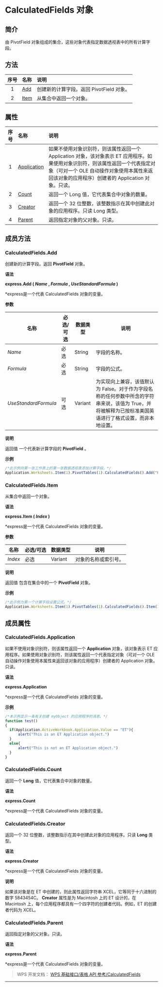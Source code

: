 # CalculatedFields 对象

## 简介

由 PivotField 对象组成的集合，这些对象代表指定数据透视表中的所有计算字段。

## 方法

| 序号 | 名称                           | 说明                                     |
|:----:|:-------------------------------|:-----------------------------------------|
|  1   | [Add](#CalculatedFields.Add)   | 创建新的计算字段。返回 PivotField 对象。 |
|  2   | [Item](#CalculatedFields.Item) | 从集合中返回一个对象。                   |

## 属性

| 序号 | 名称                                         | 说明                                                                                                                                                                                                                            |
|:----:|:---------------------------------------------|:--------------------------------------------------------------------------------------------------------------------------------------------------------------------------------------------------------------------------------|
|  1   | [Application](#CalculatedFields.Application) | 如果不使用对象识别符，则该属性返回一个 Application 对象，该对象表示 ET 应用程序。如果使用对象识别符，则该属性返回一个代表指定对象（可对一个 OLE 自动操作对象使用本属性来返回该对象的应用程序）创建者的 Application 对象。只读。 |
|  2   | [Count](#CalculatedFields.Count)             | 返回一个 Long 值，它代表集合中对象的数量。                                                                                                                                                                                      |
|  3   | [Creator](#CalculatedFields.Creator)         | 返回一个 32 位整数，该整数指示在其中创建此对象的应用程序。只读 Long 类型。                                                                                                                                                      |
|  4   | [Parent](#CalculatedFields.Parent)           | 返回指定对象的父对象。只读。                                                                                                                                                                                                    |

## 成员方法

### CalculatedFields.Add

创建新的计算字段。返回 **PivotField** 对象。

**语法**

**express.Add ( *Name* , *Formula* , *UseStandardFormula* )**

\*express是一个代表 CalculatedFields 对象的变量。

**参数**

| 名称                 | 必选/可选 | 数据类型 | 说明                                                                                                                                                    |
|----------------------|-----------|----------|---------------------------------------------------------------------------------------------------------------------------------------------------------|
| *Name*               | 必选      | String   | 字段的名称。                                                                                                                                            |
| *Formula*            | 必选      | String   | 字段的公式。                                                                                                                                            |
| *UseStandardFormula* | 可选      | Variant  | 为实现向上兼容，该值默认为 False。对于作为字段名称的任何参数中所含的字符串来说，该值为 True，并将被解释为已按标准美国英语进行了格式设置，而非本地设置。 |

**说明**

返回值 一个代表新计算字段的 **PivotField** 。

**示例**

``` JavaScript
/*此示例向第一张工作表上的第一张数据透视表添加计算字段。*/
Application.Worksheets.Item(1).PivotTables(1).CalculatedFields().Add("PxS", "= Product * Sales")
```

### CalculatedFields.Item

从集合中返回一个对象。

**语法**

**express.Item ( *Index* )**

\*express是一个代表 CalculatedFields 对象的变量。

**参数**

| 名称    | 必选/可选 | 数据类型 | 说明                 |
|---------|-----------|----------|----------------------|
| *Index* | 必选      | Variant  | 对象的名称或索引号。 |

**说明**

返回值 包含在集合中的一个 **PivotField** 对象。

**示例**

``` JavaScript
/*此示例为第一个计算字段设置公式。*/
Application.Worksheets.Item(1).PivotTables(1).CalculatedFields().Item(1).Formula = "=Revenue - Cost"
```

## 成员属性

### CalculatedFields.Application

如果不使用对象识别符，则该属性返回一个 **Application** 对象，该对象表示 ET 应用程序。如果使用对象识别符，则该属性返回一个代表指定对象（可对一个 OLE 自动操作对象使用本属性来返回该对象的应用程序）创建者的 Application 对象。只读。

**语法**

**express.Application**

\*express是一个代表 CalculatedFields 对象的变量。

**示例**

``` JavaScript
/*本示例显示一条有关创建 myObject 的应用程序的消息。*/
function test()
{
  if(Application.ActiveWorkbook.Application.Value == "ET"){
      alert("This is an ET Application object.")
  }
  else{
      alert("This is not an ET Application object.")
  }
}
```

### CalculatedFields.Count

返回一个 **Long** 值，它代表集合中对象的数量。

**语法**

**express.Count**

\*express是一个代表 CalculatedFields 对象的变量。

### CalculatedFields.Creator

返回一个 32 位整数，该整数指示在其中创建此对象的应用程序。只读 **Long** 类型。

**语法**

**express.Creator**

\*express是一个代表 CalculatedFields 对象的变量。

**说明**

如果该对象是在 ET 中创建的，则此属性返回字符串 XCEL，它等同于十六进制的数字 5843454C。 **Creator** 属性是为 Macintosh 上的 ET 设计的，在 Macintosh 上，每个应用程序都具有一个四字符的创建者代码。例如，ET 的创建者代码为 XCEL。

### CalculatedFields.Parent

返回指定对象的父对象。只读。

**语法**

**express.Parent**

\*express是一个代表 CalculatedFields 对象的变量。

> WPS 开发文档： [WPS 基础接口/表格 API 参考/CalculatedFields](https://qn.cache.wpscdn.cn/encs/doc/office_v19/index.htm)

------------------------------------------------------------------------
